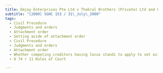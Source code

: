 ```yaml
---
title: Emjay Enterprises Pte Ltd v Thakral Brothers (Private) Ltd and Others 
subtitle: "[2000] SGHC 153 / 31\_July\_2000"
tags:
  - Civil Procedure
  - Judgments and orders
  - Attachment order
  - Setting aside of attachment order
  - Civil Procedure
  - Judgments and orders
  - Attachment order
  - Whether competing creditors having locus standi to apply to set aside attachment order
  - O 74 r 11 Rules of Court

---
```


